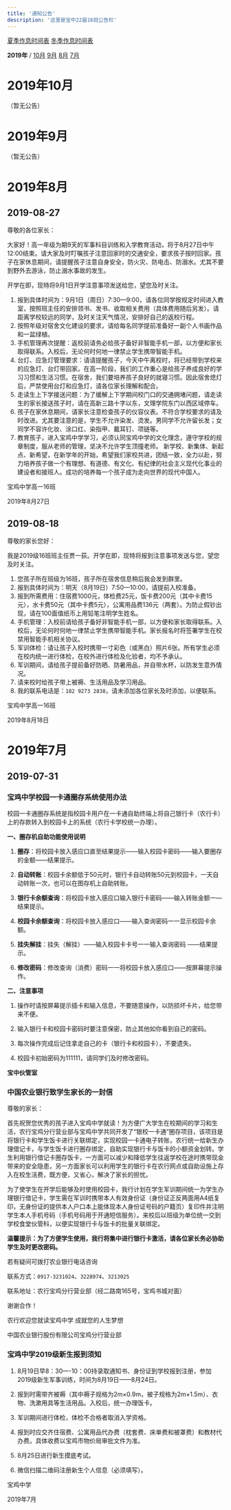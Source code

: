```yaml
---
title: '通知公告'
description: '这里是宝中22届16班公告栏'
---
```


[夏季作息时间表](stime) [冬季作息时间表](wtime)

**2019年** / [10月](#2019年10月) [9月](#2019年9月) [8月](#2019年8月) [7月](#2019年7月)

# 2019年10月

（暂无公告）



# 2019年9月

（暂无公告）



# 2019年8月

## 2019-08-27

尊敬的各位家长：

大家好！高一年级为期9天的军事科目训练和入学教育活动，将于8月27日中午12:00结束。请大家及时叮嘱孩子注意回家时的交通安全，要求孩子按时回家。孩子在家休息期间，请提醒孩子注意自身安全，防火灾、防电击、防溺水。尤其不要到野外去游泳，防止溺水事故的发生。

开学在即，现特将9月1日开学注意事项发送给您，望您及时关注。

1. 报到具体时间为：9月1日（周日）7:30—9:00，请各位同学按规定时间进入教室，按照班主任的安排领书、发书、收取相关费用（具体费用随后另发）。请距离学校较远的同学，及时关注天气情况，安排好自己的返校行程。
2. 按照年级对宿舍文化建设的要求，请给每名同学提前准备好一副个人书画作品和一盆绿植。
3. 手机管理再次提醒：返校前请务必给孩子备好非智能手机一部，以方便和家长取得联系。入校后，无论何时何地一律禁止学生携带智能手机。
4. 台灯、应急灯管理要求：请请提醒孩子，今天中午离校时，将已经带到学校来的应急灯、台灯带回家。在高一阶段，我们的工作重心是给孩子养成良好的学习习惯和生活习惯。在宿舍，我们要培养孩子良好的就寝习惯。因此宿舍熄灯后，严禁使用台灯和应急灯，请各位家长理解和配合。
5. 走读生上下学接送问题：为了缓解上下学期间校门口的交通拥堵问题，请走读生的家长接送孩子时，请在高新三路十字以东，文理学院东门以西区域停车。
6. 孩子在家休息期间，请家长注意检查孩子的仪容仪表。不符合学校要求的请及时改进。尤其要注意的是，学生不允许染发、烫发。男同学不允许留长发；女同学不容许化妆、涂口红、染指甲、戴耳钉、项链等。
7. 教育孩子，进入宝鸡中学学习，必须认同宝鸡中学的文化理念，遵守学校的规章制度，服从老师的管理，坚决不允许学生顶撞老师。
新学校、新集体、新起点、新希望，在新学年的开始，希望我们家校共进，团结一致，全力以赴，努力培养孩子做一个有理想、有道德、有文化、有纪律的社会主义现代化事业的建设者和接班人。成功的培养每一个孩子成为走向世界的现代中国人。

宝鸡中学高一16班

2019年8月27日



## 2019-08-18

尊敬的家长您好：

我是2019级16班班主任贾一荻。开学在即，现特将报到注意事项发送与您，望您及时关注。

1. 您孩子所在班级为16班，孩子所在宿舍信息稍后我会发到群里。
2. 报到具体时间为：明天（8月19日）7:50—10:00，请提前入校准备。
3. 报到所需费用：住宿费1000元，体检费25元，饭卡费200元（其中卡费15元），水卡费50元（其中卡费5元），公寓用品费136元（两套）。为防止假钞出现，请在100面值纸币上用铅笔注明学生姓名。
4. 手机管理：入校前请给孩子备好非智能手机一部，以方便和家长取得联系。入校后，无论何时何地一律禁止学生携带智能手机。家长报名时将签署学生在校禁用智能手机相关协议。
5. 军训体检：请让孩子入校时携带一寸彩色（或黑白）照片6张。所有学生必须在校内统一进行体检，在校外进行体检及化验者，均不予承认。
6. 军训期间，请给孩子提前备好防晒、防暑用品，并自带水杯，以防发生意外情况。
7. 请来校时给孩子带上被褥、生活用品及学习用品。
8. 我的联系电话是：`182 9273 2838`，请未添加各位家长及时添加，以便联系。

宝鸡中学高一16班

2019年8月18日



# 2019年7月

## 2019-07-31

### 宝鸡中学校园一卡通圈存系统使用办法

校园一卡通圈存系统是指校园卡用户在一卡通自助终端上将自己银行卡（农行卡）上的存款转入到校园卡上的系统（农行卡学校统一办理）。

**一、圈存机自助功能使用说明**

1. **圈存**：将校园卡放入感应口直至结果提示——输入校园卡密码——输入要圈存的金额——结果提示。

2. **自动转账**：校园卡余额低于50元时，银行卡自动转账50元到校园卡，一天自动转账一次，也可以在图存机上自助转账。

3. **银行卡余额查询**：将校园卡放入感应口输入银行卡密码——输入转账金额一—结果提示。

4. **校园卡余额查询**：将校园卡放入感应口——输入查询密码一一显示校园卡余额。

5. **挂失解挂**：挂失（解挂）——输入校园卡卡号一一输入查询密码
   ——结果提示。

6. **修改密码**：修改查询（消费）密码一一将校园卡放入感应口——按屏幕提示操作。

**二、注意事项**

1. 操作时请按屏幕提示插卡和输入信息，不要随意操作，以防损坏卡片，给您带来不便。

2. 输入银行卡和校园卡密码时要注意保密，防止其他如你看到自己的密码。

3. 每次操作完成后记住拿走自己的卡（银行卡和校园卡），不要遗失。

4. 校园卡初始密码为111111，请同学们及时修改密码。

**宝中伙管室**



### 中国农业银行致学生家长的一封信

尊敬的家长：

首先祝贺您优秀的孩子进入宝鸡中学就读！为方便广大学生在校期间的学习和生活，农行宝鸡分行营业部与宝鸡中学共同开发了“银校一卡通”圈存项目，该项目是将银行卡和学生饭卡进行关联绑定，实现校园一卡通电子转账，农行统一给新生办理借记卡，与学生饭卡进行圈存绑定，自助实现银行卡与饭卡的小额资金划转。学生利用银行借记卡圈存饭卡，一方面可以减少和降低学生往返学校在途时携带现金带来的安全隐患，另一方面家长可以利用学生的银行卡在农行网点或自助设施上存入在校生活费，既方便，又省心，解决了家长的担忧。

为了使学生在开学后能够及时使用校园卡，我行计划在学生军训期间统一为学生办理银行借记卡，学生需在军训时携带本人有效身份证（身份证正反两面用A4纸复印，无身份证的提供本人户口本上能体现本人身份证号码的户籍页）复印件并注明学生本人手机号码（手机号码用于开通短信服务）。来校后以班级为单位统一交到学校食堂伙管科，以便实现银行卡与饭卡的批量关联绑定。

**温馨提示：为了方便学生使用，我行将集中进行银行卡激活，请各位家长务必协助学生及时更改密码。**

若有疑间可拨打农业银行电话咨询

联系方式：`0917-3231024`、`3228974`、`3213025`

联系地址：农行宝鸡分行营业部（经二路南165号，宝鸡书城对面）

谢谢合作！

农行欢迎您就读宝鸡中学 成就您的人生梦想

中国农业银行股份有限公司宝鸡分行营业部



### 宝鸡中学2019级新生报到须知

1. 8月19日早8：30—-10：00持录取通知书、身份证到学校报到注册，参加2019级新生军事训练，时间为8月19日——8月24日。

2. 报到时需带齐被褥（其中褥子规格为2m×0.9m，被子规格为2m×1.5m）、衣物、洗漱用具等生活用品。入校后，统一办理饭卡。

3. 军训期间进行体检，体检不合格者取消入学资格。

4. 报到时应交齐住宿费、公寓用品代办费（枕套费、床单费和被罩费）和教材代办费。具体收费以宝鸡市物价局审批文件为准。

5. 8月25日进行新生摸底考试。

6. 微信扫描二维码注册新生个人信息（必须填写）。

宝鸡中学

2019年7月

